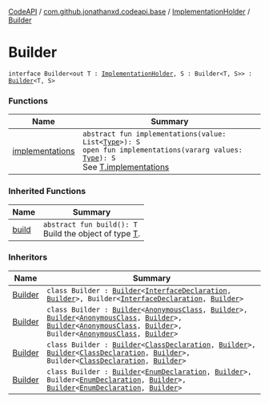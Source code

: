 [CodeAPI](../../../index.md) / [com.github.jonathanxd.codeapi.base](../../index.md) / [ImplementationHolder](../index.md) / [Builder](.)

# Builder

`interface Builder<out T : `[`ImplementationHolder`](../index.md)`, S : Builder<T, S>> : `[`Builder`](../../../com.github.jonathanxd.codeapi.builder/-builder/index.md)`<T, S>`

### Functions

| Name | Summary |
|---|---|
| [implementations](implementations.md) | `abstract fun implementations(value: List<`[`Type`](http://docs.oracle.com/javase/6/docs/api/java/lang/reflect/Type.html)`>): S`<br>`open fun implementations(vararg values: `[`Type`](http://docs.oracle.com/javase/6/docs/api/java/lang/reflect/Type.html)`): S`<br>See [T.implementations](implementations.md) |

### Inherited Functions

| Name | Summary |
|---|---|
| [build](../../../com.github.jonathanxd.codeapi.builder/-builder/build.md) | `abstract fun build(): T`<br>Build the object of type [T](#). |

### Inheritors

| Name | Summary |
|---|---|
| [Builder](../../-interface-declaration/-builder/index.md) | `class Builder : `[`Builder`](../../-type-declaration/-builder/index.md)`<`[`InterfaceDeclaration`](../../-interface-declaration/index.md)`, `[`Builder`](../../-interface-declaration/-builder/index.md)`>, Builder<`[`InterfaceDeclaration`](../../-interface-declaration/index.md)`, `[`Builder`](../../-interface-declaration/-builder/index.md)`>` |
| [Builder](../../-anonymous-class/-builder/index.md) | `class Builder : `[`Builder`](../../-type-declaration/-builder/index.md)`<`[`AnonymousClass`](../../-anonymous-class/index.md)`, `[`Builder`](../../-anonymous-class/-builder/index.md)`>, `[`Builder`](../../-super-class-holder/-builder/index.md)`<`[`AnonymousClass`](../../-anonymous-class/index.md)`, `[`Builder`](../../-anonymous-class/-builder/index.md)`>, `[`Builder`](../../-arguments-holder/-builder/index.md)`<`[`AnonymousClass`](../../-anonymous-class/index.md)`, `[`Builder`](../../-anonymous-class/-builder/index.md)`>, Builder<`[`AnonymousClass`](../../-anonymous-class/index.md)`, `[`Builder`](../../-anonymous-class/-builder/index.md)`>` |
| [Builder](../../-class-declaration/-builder/index.md) | `class Builder : `[`Builder`](../../-type-declaration/-builder/index.md)`<`[`ClassDeclaration`](../../-class-declaration/index.md)`, `[`Builder`](../../-class-declaration/-builder/index.md)`>, `[`Builder`](../../-super-class-holder/-builder/index.md)`<`[`ClassDeclaration`](../../-class-declaration/index.md)`, `[`Builder`](../../-class-declaration/-builder/index.md)`>, Builder<`[`ClassDeclaration`](../../-class-declaration/index.md)`, `[`Builder`](../../-class-declaration/-builder/index.md)`>` |
| [Builder](../../-enum-declaration/-builder/index.md) | `class Builder : `[`Builder`](../../-type-declaration/-builder/index.md)`<`[`EnumDeclaration`](../../-enum-declaration/index.md)`, `[`Builder`](../../-enum-declaration/-builder/index.md)`>, Builder<`[`EnumDeclaration`](../../-enum-declaration/index.md)`, `[`Builder`](../../-enum-declaration/-builder/index.md)`>, `[`Builder`](../../-entry-holder/-builder/index.md)`<`[`EnumDeclaration`](../../-enum-declaration/index.md)`, `[`Builder`](../../-enum-declaration/-builder/index.md)`>` |
